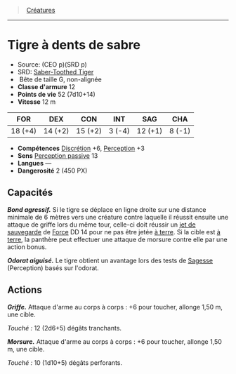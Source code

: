 ﻿---
!MonsterItem
Family: MonsterHD
Type: Bête
Size: G
Alignment: non-alignée
ArmorClass: 12
HitPoints: 52 (7d10+14)
Speed: 12 m
Strength: 18 (+4)
Dexterity: 14 (+2)
Constitution: 15 (+2)
Intelligence: ' 3 (-4)'
Wisdom: 12 (+1)
Charisma: ' 8 (-1)'
Skills: '[Discrétion](hd_abilities_dexterity_discretion.md) +6, [Perception](hd_abilities_wisdom_perception.md) +3'
Senses: '[Perception passive](hd_abilities_dexterity_perception_passive.md) 13'
Languages: —
Challenge: 2 (450 PX)
Id: monsters_hd.md#tigre-à-dents-de-sabre
ParentLink: monsters_hd.md#créatures
Name: Tigre à dents de sabre
ParentName: Créatures
NameLevel: 1
AltName: '[Saber-Toothed Tiger](srd_monsters_saber_toothed_tiger.md)'
Source: (CEO p)(SRD p)
Attributes: {}
---
> [Créatures](hd_monsters.md)

---

# Tigre à dents de sabre

- Source: (CEO p)(SRD p)
- SRD: [Saber-Toothed Tiger](srd_monsters_saber_toothed_tiger.md)
-  Bête de taille G, non-alignée
- **Classe d'armure** 12
- **Points de vie** 52 (7d10+14)
- **Vitesse** 12 m

|FOR|DEX|CON|INT|SAG|CHA|
|---|---|---|---|---|---|
|18 (+4)|14 (+2)|15 (+2)| 3 (-4)|12 (+1)| 8 (-1)|

- **Compétences** [Discrétion](hd_abilities_dexterity_discretion.md) +6, [Perception](hd_abilities_wisdom_perception.md) +3
- **Sens** [Perception passive](hd_abilities_dexterity_perception_passive.md) 13
- **Langues** —
- **Dangerosité** 2 (450 PX)

## Capacités

**_Bond agressif._** Si le tigre se déplace en ligne droite sur une distance minimale de 6 mètres vers une créature contre laquelle il réussit ensuite une attaque de griffe lors du même tour, celle-ci doit réussir un [jet de sauvegarde](hd_abilities_jets_de_sauvegarde.md) de [Force](hd_abilities_strength.md) DD 14 pour ne pas être jetée [à terre](hd_conditions_a_terre.md). Si la cible est [à terre](hd_conditions_a_terre.md), la panthère peut effectuer une attaque de morsure contre elle par une action bonus.

**_Odorat aiguisé._** Le tigre obtient un avantage lors des tests de [Sagesse](hd_abilities_wisdom.md) (Perception) basés sur l'odorat.

## Actions

**_Griffe._** Attaque d'arme au corps à corps : +6 pour toucher, allonge 1,50 m, une cible.

_Touché :_ 12 (2d6+5) dégâts tranchants.

**_Morsure._** Attaque d'arme au corps à corps : +6 pour toucher, allonge 1,50 m, une cible.

_Touché :_ 10 (1d10+5) dégâts perforants.

